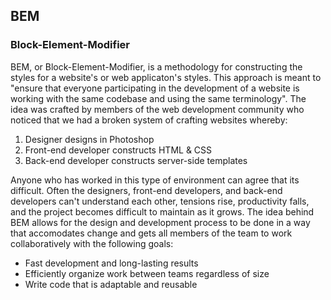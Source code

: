 ## BEM

### Block-Element-Modifier

BEM, or Block-Element-Modifier, is a methodology for constructing the styles for a website's or web applicaton's styles. This approach is meant to "ensure that everyone participating in the development of a website is working with the same codebase and using the same terminology". The idea was crafted by members of the web development community who noticed that we had a broken system of crafting  websites whereby:

1. Designer designs in Photoshop
2. Front-end developer constructs HTML & CSS
3. Back-end developer constructs server-side templates

Anyone who has worked in this type of environment can agree that its difficult. Often the designers, front-end developers, and back-end developers can't understand each other, tensions rise, productivity falls, and the project becomes difficult to maintain as it grows. The idea behind BEM allows for the design and development process to be done in a way that accomodates change and gets all members of the team to work collaboratively with the following goals:

* Fast development and long-lasting results
* Efficiently organize work between teams regardless of size
* Write code that is adaptable and reusable
